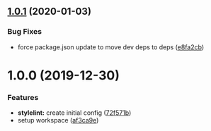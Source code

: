 ## [1.0.1](https://github.com/xeroxinteractive/config/compare/xerox-stylelint-config-1.0.0...xerox-stylelint-config-1.0.1) (2020-01-03)


### Bug Fixes

* force package.json update to move dev deps to deps ([e8fa2cb](https://github.com/xeroxinteractive/config/commit/e8fa2cb0c2050cecc437f3a1d51f522c8ddb27ed))

# 1.0.0 (2019-12-30)


### Features

* **stylelint:** create initial config ([72f571b](https://github.com/xeroxinteractive/config/commit/72f571ba45421fa169cf57f03cb2da71c8dace62))
* setup workspace ([af3ca9e](https://github.com/xeroxinteractive/config/commit/af3ca9e7771cd95f82e72808a5ee8800ff1374a3))
